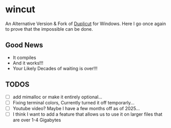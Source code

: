 # wincut
An Alternative Version & Fork of [Duplicut](https://github.com/nil0x42/duplicut) for Windows.
Here I go once again to prove that the impossible can be done.

## Good News
- It compiles
- And it works!!!
- Your Likely Decades of waiting is over!!!

## TODOS
- [ ] add mimalloc or make it entirely optional...
- [ ] Fixing terminal colors, Currently turned it off temporarly...
- [ ] Youtube video? Maybe I have a few months off as of 2025...
- [ ] I think I want to add a feature that allows us to use it on larger files that are over 1-4 Gigabytes
